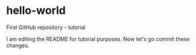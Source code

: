 # hello-world
First GitHub repository - tutorial

I am editing the README for tutorial purposes. Now let's go commit these changes.

